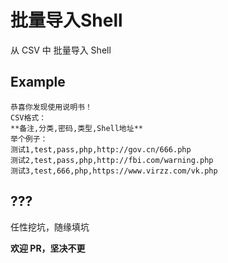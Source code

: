 # 批量导入Shell

从 CSV 中 批量导入 Shell

## Example

```csv
恭喜你发现使用说明书！
CSV格式：
**备注,分类,密码,类型,Shell地址**
举个例子：
测试1,test,pass,php,http://gov.cn/666.php
测试2,test,pass,php,http://fbi.com/warning.php
测试3,test,666,php,https://www.virzz.com/vk.php
```

## ???

任性挖坑，随缘填坑

**欢迎 PR，坚决不更**
